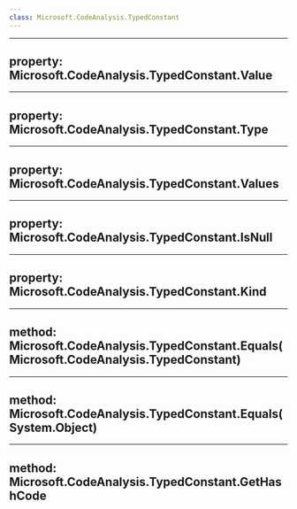 ```yaml
---
class: Microsoft.CodeAnalysis.TypedConstant
---
```


---
property: Microsoft.CodeAnalysis.TypedConstant.Value
---

---
property: Microsoft.CodeAnalysis.TypedConstant.Type
---

---
property: Microsoft.CodeAnalysis.TypedConstant.Values
---

---
property: Microsoft.CodeAnalysis.TypedConstant.IsNull
---

---
property: Microsoft.CodeAnalysis.TypedConstant.Kind
---

---
method: Microsoft.CodeAnalysis.TypedConstant.Equals(Microsoft.CodeAnalysis.TypedConstant)
---

---
method: Microsoft.CodeAnalysis.TypedConstant.Equals(System.Object)
---

---
method: Microsoft.CodeAnalysis.TypedConstant.GetHashCode
---

